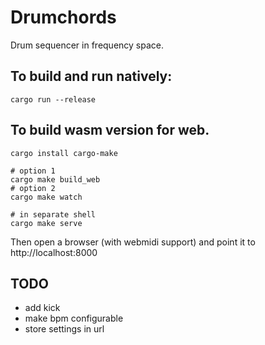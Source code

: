 # Drumchords

Drum sequencer in frequency space.

## To build and run natively:
```
cargo run --release
```

## To build wasm version for web.
```
cargo install cargo-make

# option 1
cargo make build_web
# option 2
cargo make watch

# in separate shell
cargo make serve
```
 
Then open a browser (with webmidi support) and point it to http://localhost:8000

## TODO
* add kick
* make bpm configurable
* store settings in url